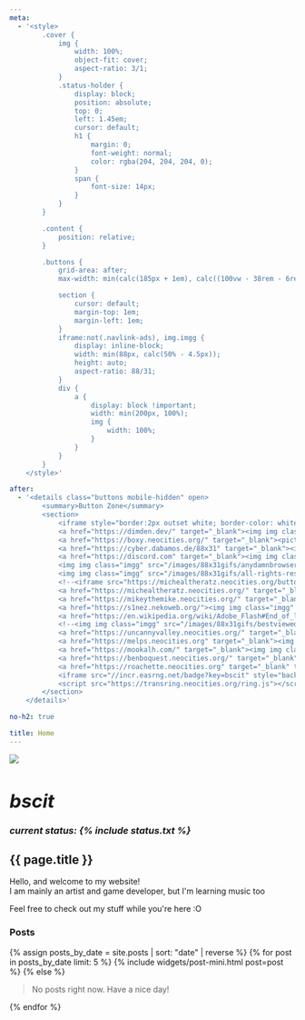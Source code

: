 ```yaml
---
meta:
  - '<style>
        .cover {
            img {
                width: 100%;
                object-fit: cover;
                aspect-ratio: 3/1;
            }
            .status-holder {
                display: block;
                position: absolute;
                top: 0;
                left: 1.45em;
                cursor: default;
                h1 {
                    margin: 0;
                    font-weight: normal;
                    color: rgba(204, 204, 204, 0);
                }
                span {
                    font-size: 14px;
                }
            }
        }

        .content {
            position: relative;
        }

        .buttons {
            grid-area: after;
            max-width: min(calc(185px + 1em), calc((100vw - 38rem - 6rem) / 2));

            section {
                cursor: default;
                margin-top: 1em;
                margin-left: 1em;
            }
            iframe:not(.navlink-ads), img.imgg {
                display: inline-block;
                width: min(88px, calc(50% - 4.5px));
                height: auto;
                aspect-ratio: 88/31;
            }
            div {
                a {
                    display: block !important;
                    width: min(200px, 100%);
                    img {
                        width: 100%;
                    }
                }
            }
        }
    </style>'

after:
  - '<details class="buttons mobile-hidden" open>
        <summary>Button Zone</summary>
        <section>
            <iframe style="border:2px outset white; border-color: white black black white; background-color:#ccc; width: 100%; aspect-ratio: 1;" class="navlink-ads" src="https://dimden.neocities.org/navlink/" name="neolink"></iframe>
            <a href="https://dimden.dev/" target="_blank"><img img class="imgg" src="https://dimden.dev/images/88x31.gif"></a>
            <a href="https://boxy.neocities.org/" target="_blank"><picture><source srcset="https://boxy.neocities.org/images/ggWebp.webp" type="image/webp"><img img class="imgg" src="https://boxy.neocities.org/images/ggPng.png"></picture></a>
            <a href="https://cyber.dabamos.de/88x31" target="_blank"><img img class="imgg" src="https://maia.crimew.gay/badges/88x31.gif"></a>
            <a href="https://discord.com" target="_blank"><img img class="imgg" src="/images/88x31gifs/discord_now.gif"></a>
            <img img class="imgg" src="/images/88x31gifs/anydamnbrowser.gif">
            <img img class="imgg" src="/images/88x31gifs/all-rights-reserved.png">
            <!--<iframe src="https://michealtheratz.neocities.org/button" width="88" height="32" style="border: none;"></iframe>-->
            <a href="https://michealtheratz.neocities.org/" target="_blank"><img img class="imgg" src="/images/88x31gifs/michaeltheratz-sorry.png"></a>
            <a href="https://mikeythemike.neocities.org/" target="_blank" title="MIKE"><img img class="imgg" src="/images/88x31gifs/MIKE-button.png"></a>
            <a href="https://s1nez.nekoweb.org/"><img img class="imgg" src="https://s1nez.nekoweb.org/BUTTON.gif"></a>
            <a href="https://en.wikipedia.org/wiki/Adobe_Flash#End_of_life" target="_blank"><img img class="imgg" src="/images/88x31gifs/adobe_getflash4.gif"></a>
            <!--<img img class="imgg" src="/images/88x31gifs/bestviewedwithacomputer.gif">-->
            <a href="https://uncannyvalley.neocities.org/" target="_blank"><img img class="imgg" src="https://uncannyvalley.neocities.org/uncanny.gif"></a>
            <a href="https://melps.neocities.org" target="_blank"><img img class="imgg" src="https://melps.neocities.org/limk1.jpg" width="88px"></a>
            <a href="https://mookalh.com/" target="_blank"><img img class="imgg" src="/images/88x31gifs/mookal-button.gif"></a>
            <a href="https://benboquest.neocities.org/" target="_blank" title="SUPER BENBO QUEST II WEBPAGED"><img img class="imgg" src="/images/88x31gifs/BENBOWARS button.gif"></a>
            <a href="https://roachette.neocities.org" target="_blank" title="Roachette"><img img class="imgg" src="/images/88x31gifs/rchettebutton.gif"></a>
            <iframe src="//incr.easrng.net/badge?key=bscit" style="background: url(//incr.easrng.net/bg.gif)" title="increment badge" width="88" height="31" frameborder="0"></iframe>
            <script src="https://transring.neocities.org/ring.js"></script>
        </section>
    </details>'

no-h2: true

title: Home
---
```


<div class="cover">
    <img src="/images/cover-10-24.png">
    <h3 class="status-holder"><i><h1>bscit</h1><span>current status: {% include status.txt %}</span></i></h3>
</div>
<h2>{{ page.title }}</h2>
<p>
    Hello, and welcome to my website!<br>
    I am mainly an artist and game developer, but I'm learning music too
</p>
<p>
    Feel free to check out my stuff while you're here :O
</p>

### Posts

<nav class="post-navigation d-flex justify-content-between" aria-label="Post Navigation">
    {% assign posts_by_date = site.posts | sort: "date" | reverse %}
    {% for post in posts_by_date limit: 5 %}
        {% include widgets/post-mini.html post=post %}
    {% else %}
        <blockquote class="prompt muted">No posts right now. Have a nice day!</blockquote>
    {% endfor %}
</nav>
